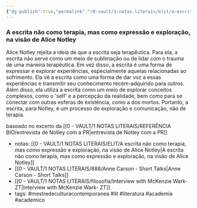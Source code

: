 ```yaml
---
{"dg-publish":true,"permalink":"/0-vault/1-notas-literais/elit/a-escrita-nao-como-terapia-mas-como-expressao-e-exploracao-na-visao-de-alice-notley/","tags":["mestredeculturacontemporanea","lit","literatura","academia","academico"],"dgHomeLink":true,"dgShowLocalGraph":true,"dgShowFileTree":true,"dgEnableSearch":true}
---
```


### A escrita não como terapia, mas como expressão e exploração, na visão de Alice Notley
Alice Notley rejeita a ideia de que a escrita seja terapêutica. Para ela, a escrita não serve como um meio de sublimação ou de lidar com o trauma de uma maneira terapêutica. Em vez disso, a escrita é uma forma de expressar e explorar experiências, especialmente aquelas relacionadas ao sofrimento. Ela vê a escrita como uma forma de dar voz a essas experiências e transmitir seu conhecimento recém-adquirido para outros. Além disso, ela utiliza a escrita como um meio de explorar conceitos complexos, como o 'self' e a percepção da realidade, bem como para se conectar com outras esferas de existência, como a dos mortos. Portanto, a escrita, para Notley, é um processo de exploração e comunicação, não de terapia.

baseado no excerto da [[0 - VAULT/1 NOTAS LITERAIS/REFERÊNCIA BIO/entrevista de Notley com a PR\|entrevista de Notley com a PR]]

- notas: [[0 - VAULT/1 NOTAS LITERAIS/ELIT/A escrita não como terapia, mas como expressão e exploração, na visão de Alice Notley\|A escrita não como terapia, mas como expressão e exploração, na visão de Alice Notley]]
- [[0 - VAULT/1 NOTAS LITERAIS/888/Anne Carson - Short Talks\|Anne Carson - Short Talks]]
- [[0 - VAULT/1 NOTAS LITERAIS/filosofia/Interview with McKenzie Wark- ZT\|Interview with McKenzie Wark- ZT]]
- tags: #mestredeculturacontemporanea #lit #literatura #academia #academico 